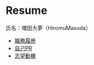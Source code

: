 # Resume

氏名：増田大夢（HiromuMasuda）

- [職務履歴](documents/cv.md)
- [自己PR](documents/qualities.md)
- [志望動機](documents/motivation_letter.md)
